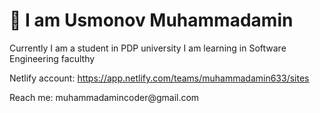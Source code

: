 # 👋 I am Usmonov Muhammadamin
Currently I am a student in PDP university
I am learning in Software Engineering faculthy

Netlify account: <a> https://app.netlify.com/teams/muhammadamin633/sites </a> 
<p> Reach me: muhammadamincoder@gmail.com </p> 
